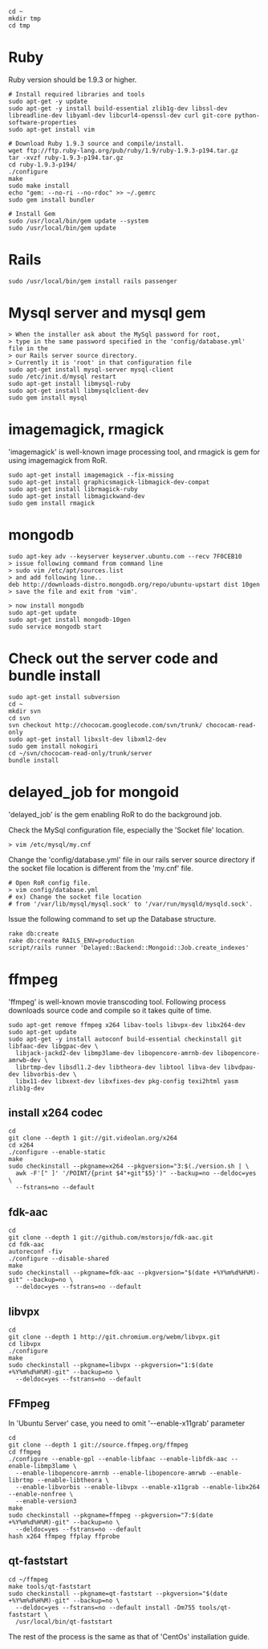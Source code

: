 
```
cd ~
mkdir tmp
cd tmp
```

# Ruby #
Ruby version should be 1.9.3 or higher.

```
# Install required libraries and tools
sudo apt-get -y update
sudo apt-get -y install build-essential zlib1g-dev libssl-dev libreadline-dev libyaml-dev libcurl4-openssl-dev curl git-core python-software-properties
sudo apt-get install vim

# Download Ruby 1.9.3 source and compile/install.
wget ftp://ftp.ruby-lang.org/pub/ruby/1.9/ruby-1.9.3-p194.tar.gz
tar -xvzf ruby-1.9.3-p194.tar.gz
cd ruby-1.9.3-p194/
./configure
make
sudo make install
echo "gem: --no-ri --no-rdoc" >> ~/.gemrc
sudo gem install bundler

# Install Gem
sudo /usr/local/bin/gem update --system
sudo /usr/local/bin/gem update
```



# Rails #
```
sudo /usr/local/bin/gem install rails passenger
```


# Mysql server and mysql gem #
```
> When the installer ask about the MySql password for root,
> type in the same password specified in the 'config/database.yml' file in the 
> our Rails server source directory.
> Currently it is 'root' in that configuration file
sudo apt-get install mysql-server mysql-client
sudo /etc/init.d/mysql restart
sudo apt-get install libmysql-ruby
sudo apt-get install libmysqlclient-dev
sudo gem install mysql 
```

# imagemagick, rmagick #
'imagemagick' is well-known image processing tool, and rmagick is gem for using imagemagick from RoR.
```
sudo apt-get install imagemagick --fix-missing
sudo apt-get install graphicsmagick-libmagick-dev-compat
sudo apt-get install librmagick-ruby
sudo apt-get install libmagickwand-dev
sudo gem install rmagick
```

# mongodb #
```
sudo apt-key adv --keyserver keyserver.ubuntu.com --recv 7F0CEB10
> issue following command from command line
> sudo vim /etc/apt/sources.list
> and add following line..
deb http://downloads-distro.mongodb.org/repo/ubuntu-upstart dist 10gen
> save the file and exit from 'vim'.

> now install mongodb
sudo apt-get update
sudo apt-get install mongodb-10gen
sudo service mongodb start
```

# Check out the server code and bundle install #
```
sudo apt-get install subversion
cd ~
mkdir svn
cd svn
svn checkout http://chococam.googlecode.com/svn/trunk/ chococam-read-only
sudo apt-get install libxslt-dev libxml2-dev
sudo gem install nokogiri
cd ~/svn/chococam-read-only/trunk/server
bundle install
```

# delayed\_job for mongoid #
'delayed\_job' is the gem enabling RoR to do the background job.

Check the MySql configuration file, especially the 'Socket file' location.
```
> vim /etc/mysql/my.cnf 
```

Change the 'config/database.yml' file in our rails server source directory
if the socket file location is different from the 'my.cnf' file.
```
# Open RoR config file.
> vim config/database.yml
# ex) Change the socket file location
# from '/var/lib/mysql/mysql.sock' to '/var/run/mysqld/mysqld.sock'.
```


Issue the following command to set up the Database structure.
```
rake db:create
rake db:create RAILS_ENV=production
script/rails runner 'Delayed::Backend::Mongoid::Job.create_indexes'
```


# ffmpeg #
'ffmpeg' is well-known movie transcoding tool.
Following process downloads source code and compile so it takes quite of time.

```
sudo apt-get remove ffmpeg x264 libav-tools libvpx-dev libx264-dev
sudo apt-get update
sudo apt-get -y install autoconf build-essential checkinstall git libfaac-dev libgpac-dev \
  libjack-jackd2-dev libmp3lame-dev libopencore-amrnb-dev libopencore-amrwb-dev \
  librtmp-dev libsdl1.2-dev libtheora-dev libtool libva-dev libvdpau-dev libvorbis-dev \
  libx11-dev libxext-dev libxfixes-dev pkg-config texi2html yasm zlib1g-dev
```
## install x264 codec ##
```
cd
git clone --depth 1 git://git.videolan.org/x264
cd x264
./configure --enable-static
make
sudo checkinstall --pkgname=x264 --pkgversion="3:$(./version.sh | \
  awk -F'[" ]' '/POINT/{print $4"+git"$5}')" --backup=no --deldoc=yes \
  --fstrans=no --default
```
## fdk-aac ##
```
cd
git clone --depth 1 git://github.com/mstorsjo/fdk-aac.git
cd fdk-aac
autoreconf -fiv
./configure --disable-shared
make
sudo checkinstall --pkgname=fdk-aac --pkgversion="$(date +%Y%m%d%H%M)-git" --backup=no \
  --deldoc=yes --fstrans=no --default

```
## libvpx ##
```
cd
git clone --depth 1 http://git.chromium.org/webm/libvpx.git
cd libvpx
./configure
make
sudo checkinstall --pkgname=libvpx --pkgversion="1:$(date +%Y%m%d%H%M)-git" --backup=no \
  --deldoc=yes --fstrans=no --default
```

## FFmpeg ##
In 'Ubuntu Server' case, you need to omit '--enable-x11grab' parameter
```
cd
git clone --depth 1 git://source.ffmpeg.org/ffmpeg
cd ffmpeg
./configure --enable-gpl --enable-libfaac --enable-libfdk-aac --enable-libmp3lame \
  --enable-libopencore-amrnb --enable-libopencore-amrwb --enable-librtmp --enable-libtheora \
  --enable-libvorbis --enable-libvpx --enable-x11grab --enable-libx264 --enable-nonfree \
  --enable-version3
make
sudo checkinstall --pkgname=ffmpeg --pkgversion="7:$(date +%Y%m%d%H%M)-git" --backup=no \
  --deldoc=yes --fstrans=no --default
hash x264 ffmpeg ffplay ffprobe
```

## qt-faststart ##
```
cd ~/ffmpeg
make tools/qt-faststart
sudo checkinstall --pkgname=qt-faststart --pkgversion="$(date +%Y%m%d%H%M)-git" --backup=no \
  --deldoc=yes --fstrans=no --default install -Dm755 tools/qt-faststart \
  /usr/local/bin/qt-faststart

```


The rest of the process is the same as that of 'CentOs' installation guide.